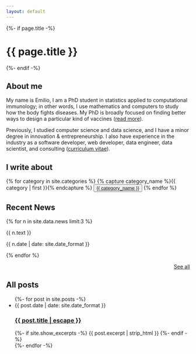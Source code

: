 ```yaml
---
layout: default
---
```



<div class="home">
  {%- if page.title -%}
    <h1 class="page-heading">{{ page.title }}</h1>
  {%- endif -%}

  <div>
    <h2>About me</h2>
    <p>
My name is Emilio, I am a PhD student in statistics applied to computational
immunology; in other words, I use mathematics and computers to study how the
body fights diseases. My PhD is broadly focused on finding better ways to design
a particular kind of vaccines (<a href="{% post_url 2019-08-16-what_is_my_phd_about %}">read more</a>).
</p>

<p>
Previously, I studied computer science and data science, and I have a minor
degree in innovation & entrepreneurship. I also have experience in the industry
as a software developer, web developer, data engineer, data scientist, and
consulting (<a href="/cv.html">curriculum vitae</a>).
</p>

  </div>

  <div class="bot-margin">
      <h2> I write about </h2>
      {% for category in site.categories %}
      {% capture category_name %}{{ category | first }}{% endcapture %}
      <button class="category">
      <a
         href="{{ site.baseurl }}/categories#{{ category_name | slugize }}">
      {{ category_name }}
      </a>
      </button>
      {% endfor %}
  </div>

  <div class="bot-margin">
    <h2>Recent News</h2>
    <div class="news-list">
        {% for n in site.data.news limit:3 %}
        <div class="news-item">
            <div class="news-text-container">
            <p class="news-text"> {{ n.text }} </p>
            </div>
            <p class="news-date"> {{ n.date | date: site.date_format }} </p>
        </div>
        {% endfor %}
    </div>
    <p style="text-align:right"><a href="/news/">See all</a></p>
  </div>

  <div class="latest">
    <h2 class="post-list-heading">All posts</h2>
    <ul class="post-list">
      {%- for post in site.posts -%}
        <li>
          <span class="post-meta">{{ post.date | date: site.date_format }}</span>
          <h3>
            <a class="post-link" href="{{ post.url | relative_url }}">
              {{ post.title | escape }}
            </a>
          </h3>
          {%- if site.show_excerpts -%}
              {{ post.excerpt | strip_html }}
          {%- endif -%}
        </li>
      {%- endfor -%}
    </ul>
    <!-- <a href="/posts">View all posts</a> -->
  </div>

</div>
